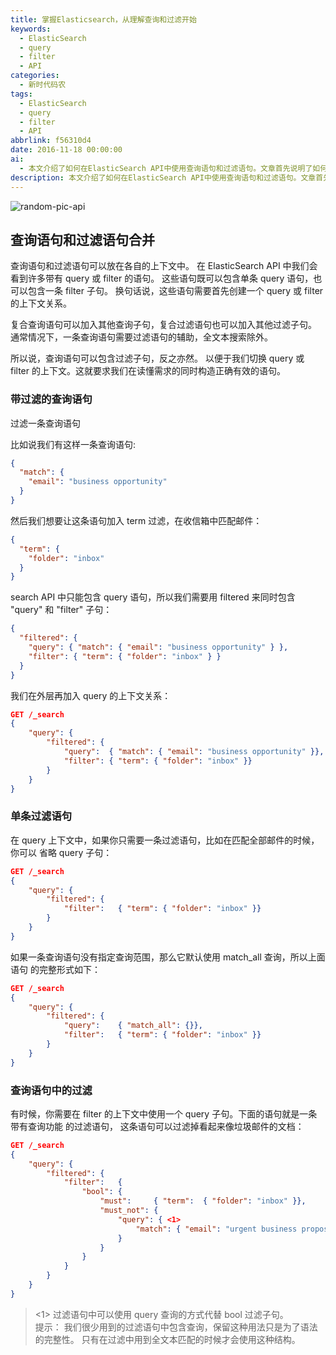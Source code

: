 ```yaml
---
title: 掌握Elasticsearch，从理解查询和过滤开始
keywords:
  - ElasticSearch
  - query
  - filter
  - API
categories:
  - 新时代码农
tags:
  - ElasticSearch
  - query
  - filter
  - API
abbrlink: f56310d4
date: 2016-11-18 00:00:00
ai:
  - 本文介绍了如何在ElasticSearch API中使用查询语句和过滤语句。文章首先说明了如何创建查询或过滤的上下文关系，然后展示了如何在查询语句中加入过滤子句以及如何在过滤语句中使用查询子句。最后，文章提醒读者，在过滤中很少会使用到查询，只有在需要全文本匹配时才会采用这种结构。
description: 本文介绍了如何在ElasticSearch API中使用查询语句和过滤语句。文章首先说明了如何创建查询或过滤的上下文关系，然后展示了如何在查询语句中加入过滤子句以及如何在过滤语句中使用查询子句。最后，文章提醒读者，在过滤中很少会使用到查询，只有在需要全文本匹配时才会采用这种结构。
---
```


<!-- markdownlint-disable-next-line MD033 -->
<meta name="referrer" content="no-referrer"/>

![random-pic-api](https://cover.dong4j.ink:1024)

## 查询语句和过滤语句合并

查询语句和过滤语句可以放在各自的上下文中。 在 ElasticSearch API 中我们会看到许多带有 query 或 filter 的语句。 这些语句既可以包含单条 query 语句，也可以包含一条 filter 子句。 换句话说，这些语句需要首先创建一个 query 或 filter 的上下文关系。

复合查询语句可以加入其他查询子句，复合过滤语句也可以加入其他过滤子句。 通常情况下，一条查询语句需要过滤语句的辅助，全文本搜索除外。

所以说，查询语句可以包含过滤子句，反之亦然。 以便于我们切换 query 或 filter 的上下文。这就要求我们在读懂需求的同时构造正确有效的语句。

### 带过滤的查询语句

过滤一条查询语句

比如说我们有这样一条查询语句:

```json
{
  "match": {
    "email": "business opportunity"
  }
}
```

然后我们想要让这条语句加入 term 过滤，在收信箱中匹配邮件：

```json
{
  "term": {
    "folder": "inbox"
  }
}
```

search API 中只能包含 query 语句，所以我们需要用 filtered 来同时包含 "query" 和 "filter" 子句：

```json
{
  "filtered": {
    "query": { "match": { "email": "business opportunity" } },
    "filter": { "term": { "folder": "inbox" } }
  }
}
```

我们在外层再加入 query 的上下文关系：

```json
GET /_search
{
    "query": {
        "filtered": {
            "query":  { "match": { "email": "business opportunity" }},
            "filter": { "term": { "folder": "inbox" }}
        }
    }
}
```

### 单条过滤语句

在 query 上下文中，如果你只需要一条过滤语句，比如在匹配全部邮件的时候，你可以 省略 query 子句：

```json
GET /_search
{
    "query": {
        "filtered": {
            "filter":   { "term": { "folder": "inbox" }}
        }
    }
}
```

如果一条查询语句没有指定查询范围，那么它默认使用 match_all 查询，所以上面语句 的完整形式如下：

```json
GET /_search
{
    "query": {
        "filtered": {
            "query":    { "match_all": {}},
            "filter":   { "term": { "folder": "inbox" }}
        }
    }
}
```

### 查询语句中的过滤

有时候，你需要在 filter 的上下文中使用一个 query 子句。下面的语句就是一条带有查询功能 的过滤语句， 这条语句可以过滤掉看起来像垃圾邮件的文档：

```json
GET /_search
{
    "query": {
        "filtered": {
            "filter":   {
                "bool": {
                    "must":     { "term":  { "folder": "inbox" }},
                    "must_not": {
                        "query": { <1>
                            "match": { "email": "urgent business proposal" }
                        }
                    }
                }
            }
        }
    }
}
```

> <1> 过滤语句中可以使用 query 查询的方式代替 bool 过滤子句。  
> 提示： 我们很少用到的过滤语句中包含查询，保留这种用法只是为了语法的完整性。 只有在过滤中用到全文本匹配的时候才会使用这种结构。
